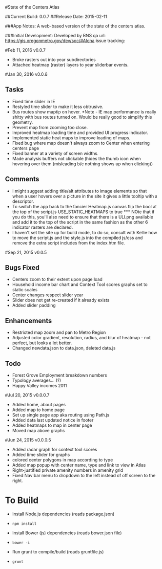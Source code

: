 #State of the Centers Atlas

##Current Build: 0.0.7
##Release Date: 2015-02-11

###App Notes:
A web-based version of the state of the centers atlas.

###Initial Development: 
	Developed by BNS
	qa url: https://gis.oregonmetro.gov/dev/soc/#Aloha
	issue tracking: 

#Feb 11, 2016 v0.0.7

* Broke rasters out into year subdirectories
* Attached heatmap (raster) layers to year sliderbar events.

#Jan 30, 2016 v0.0.6
## Tasks

* Fixed time slider in IE
* Restyled time slider to make it less obtrusive.
* Bus routes show maptip on hover.  *Note - IE map performance is really shitty with bus routes turned on.  Would be really good to simplify this geometry.
* Prevent map from zooming too close.
* Improved heatmap loading time and provided UI progress indicator.
* Implemented static heat maps to improve loading of maps.
* Fixed bug where map doesn't always zoom to Center when entering centers page 
* Fixed banner at a variety of screen widths. 
* Made analysis buffers not clickable (hides the thumb icon when hovering over them (misleading b/c nothing shows up when clicking))

## Comments

* I might suggest adding title/alt attributes to image elements so that when a user hovers over a picture in the site it gives a little tooltip with a descriptor.
* To switch the app back to the fancier Heatmap.js canvas flip the bool at the top of the script.js USE_STATIC_HEATMAPS to true *** NOte that if you do this, you'll also need to ensure that there is a ULI.png available and add it to the top of the script in the same fashion as the other 6 indicator rasters are declared.
* I haven't set the site up for build mode, to do so, consult with Kellie how to move the script.js and the style.js into the compiled js/css and remove the extra script includes from the index.htm file.

#Sep 21, 2015 v0.0.5

## Bugs Fixed
- Centers zoom to their extent upon page load
- Household income bar chart and Context Tool scores graphs set to static scales
- Center changes respect slider year
- Slider does not get re-created if it already exists
- Added slider padding

## Enhancements
- Restricted map zoom and pan to Metro Region
- Adjusted color gradient, resolution, radius, and blur of heatmap - not perfect, but looks a lot better.
- Changed newdata.json to data.json, deleted data.js

## Todo
- Forest Grove Employment breakdown numbers
- Typology averages... (?)
- Happy Valley incomes 2011

#Jul 20, 2015 v0.0.0.7

- Added home, about pages
- Added map to home page
- Set up single page app aka routing using Path.js
- Added data last updated notice in footer
- Added heatmaps to map in center page
- Moved map above graphs


#Jun 24, 2015 v0.0.0.5

- Added radar graph for context tool scores
- Added time slider for graphs
- colored center polygons in map according to type
- Added map popup with center name, type and link to view in Atlas
- Right-justified private amenity numbers in amenity grid
- Fixed Nav bar menu to dropdown to the left instead of off screen to the right.

# To Build

* Install Node.js dependencies (reads package.json)
* `npm install `

* Install Bower (js) dependencies (reads bower.json file)
* `bower -i`

* Run grunt to compile/build (reads gruntfile.js)
* `grunt`
